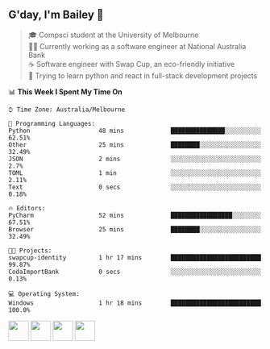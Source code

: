 ## G'day, I'm Bailey 👋

> 🎓 Compsci student at the University of Melbourne <br>
> 👨‍💻 Currently working as a software engineer at National Australia Bank <br>
> ☕️ Software engineer with Swap Cup, an eco-friendly initiative <br>
> 🌱 Trying to learn python and react in full-stack development projects

<!--START_SECTION:waka-->
📊 **This Week I Spent My Time On** 

```text
⌚︎ Time Zone: Australia/Melbourne

💬 Programming Languages: 
Python                   48 mins             ███████████████░░░░░░░░░░   62.51% 
Other                    25 mins             ████████░░░░░░░░░░░░░░░░░   32.49% 
JSON                     2 mins              ░░░░░░░░░░░░░░░░░░░░░░░░░   2.7% 
TOML                     1 min               ░░░░░░░░░░░░░░░░░░░░░░░░░   2.11% 
Text                     0 secs              ░░░░░░░░░░░░░░░░░░░░░░░░░   0.18%

🔥 Editors: 
PyCharm                  52 mins             █████████████████░░░░░░░░   67.51% 
Browser                  25 mins             ████████░░░░░░░░░░░░░░░░░   32.49%

🐱‍💻 Projects: 
swapcup-identity         1 hr 17 mins        █████████████████████████   99.87% 
CodaImportBank           0 secs              ░░░░░░░░░░░░░░░░░░░░░░░░░   0.13%

💻 Operating System: 
Windows                  1 hr 18 mins        █████████████████████████   100.0%

```


<!--END_SECTION:waka-->

[<img height="40px" src="https://img.icons8.com/ios-filled/2x/linkedin.png">](https://linkedin.com/in/baileybutler1)
[<img height="40px" src="https://img.icons8.com/ios-filled/2x/github.png">](https://github.com/baely)
[<img height="40px" src="https://img.icons8.com/ios-filled/2x/salesforce.png">](https://trailblazer.me/id/baileybutler)
[<img height="40px" src="https://img.icons8.com/ios-filled/2x/instagram.png">](https://instagram.com/bae1y)
